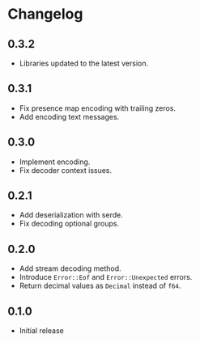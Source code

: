 # Changelog

## 0.3.2
- Libraries updated to the latest version.

## 0.3.1
- Fix presence map encoding with trailing zeros.
- Add encoding text messages.

## 0.3.0
- Implement encoding.
- Fix decoder context issues.

## 0.2.1
- Add deserialization with serde.
- Fix decoding optional groups.

## 0.2.0
- Add stream decoding method.
- Introduce `Error::Eof` and `Error::Unexpected` errors.
- Return decimal values as `Decimal` instead of `f64`.

## 0.1.0
- Initial release
